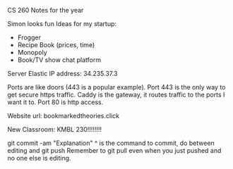 CS 260 Notes for the year

Simon looks fun
Ideas for my startup:
 - Frogger
 - Recipe Book (prices, time)
 - Monopoly
 - Book/TV show chat platform

Server Elastic IP address: 34.235.37.3

Ports are like doors (443 is a popular example).
Port 443 is the only way to get secure https traffic.
Caddy is the gateway, it routes traffic to the ports I want it to.
Port 80 is http access.

Website url: bookmarkedtheories.click

New Classroom: KMBL 230!!!!!!!!

git commit -am "Explanation"
^ is the command to commit, do between editing and git push
Remember to git pull even when you just pushed and no one else is editing.